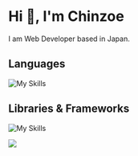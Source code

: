 # Hi 👋, I'm Chinzoe
I am Web Developer based in Japan.

## Languages
![My Skills](https://skillicons.dev/icons?i=js,ts,html,css,php,mysql,postgresql,graphql)

## Libraries & Frameworks
![My Skills](https://skillicons.dev/icons?i=react,nextjs,tailwindcss,jquery,wordpress,astro,supabase)

<img src="https://contribution.catsjuice.com/_/Ch1nzo?chart=3dbar&gap=0.6&scale=2&flatten=2&animation=wave&animation_duration=4&animation_delay=0.06&animation_amplitude=24&animation_frequency=0.1&animation_wave_center=0_3&format=svg&weeks=30&theme=green" />
